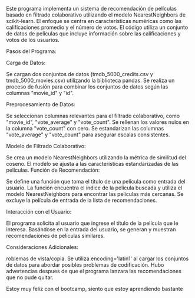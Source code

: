 Este programa implementa un sistema de recomendación de películas basado en filtrado colaborativo utilizando el modelo NearestNeighbors de scikit-learn. El enfoque se centra en características numéricas como las calificaciones promedio y el número de votos. El código utiliza un conjunto de datos de películas que incluye información sobre las calificaciones y votos de los usuarios.

Pasos del Programa:

Carga de Datos:

Se cargan dos conjuntos de datos (tmdb_5000_credits.csv y tmdb_5000_movies.csv) utilizando la biblioteca pandas.
Se realiza un proceso de fusión para combinar los conjuntos de datos según las columnas "movie_id" y "id".

Preprocesamiento de Datos:

Se seleccionan columnas relevantes para el filtrado colaborativo, como "movie_id", "vote_average" y "vote_count".
Se rellenan los valores nulos en la columna "vote_count" con cero.
Se estandarizan las columnas "vote_average" y "vote_count" para asegurar escalas consistentes.

Modelo de Filtrado Colaborativo:

Se crea un modelo NearestNeighbors utilizando la métrica de similitud del coseno.
El modelo se ajusta a las características estandarizadas de las películas.
Función de Recomendación:

Se define una función que toma el título de una película como entrada del usuario.
La función encuentra el índice de la película buscada y utiliza el modelo NearestNeighbors para encontrar las películas más cercanas.
Se excluye la película de entrada de la lista de recomendaciones.

Interacción con el Usuario:

El programa solicita al usuario que ingrese el título de la película que le interesa.
Basándose en la entrada del usuario, se generan y muestran recomendaciones de películas similares.

Consideraciones Adicionales:

roblemas de vista/copia.
Se utiliza encoding='latin1' al cargar los conjuntos de datos para abordar posibles problemas de codificación.
Hubo advertencias despues de que el programa lanzara las recomendaciones que no pude quitar.

Estoy muy feliz con el bootcamp, siento que estoy aprendiendo bastante
